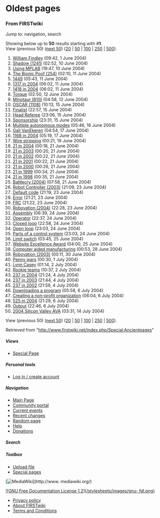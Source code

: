 # Oldest pages

### From FIRSTwiki

Jump to: navigation, search

Showing below up to **50** results starting with #**1**.  
View (previous 50) ([next
50](/index.php?title=Special:Ancientpages&limit=50&offset=50))
([20](/index.php?title=Special:Ancientpages&limit=20&offset=0) |
[50](/index.php?title=Special:Ancientpages&limit=50&offset=0) |
[100](/index.php?title=Special:Ancientpages&limit=100&offset=0) |
[250](/index.php?title=Special:Ancientpages&limit=250&offset=0) |
[500](/index.php?title=Special:Ancientpages&limit=500&offset=0)).

  1. [William Findley](/index.php/William_Findley "William Findley" ) (09:42, 1 June 2004)
  2. [Shadow (1241)](/index.php/Shadow_%281241%29 "Shadow \(1241\)" ) (02:52, 10 June 2004)
  3. [Using MPLAB](/index.php/Using_MPLAB "Using MPLAB" ) (19:47, 10 June 2004)
  4. [The Bionic Poof (254)](/index.php/The_Bionic_Poof_%28254%29 "The Bionic Poof \(254\)" ) (02:10, 11 June 2004)
  5. [1449](/index.php/1449 "1449" ) (05:43, 11 June 2004)
  6. [1317 in 2004](/index.php/1317_in_2004 "1317 in 2004" ) (06:02, 11 June 2004)
  7. [1418 in 2004](/index.php/1418_in_2004 "1418 in 2004" ) (06:02, 11 June 2004)
  8. [Torque](/index.php/Torque "Torque" ) (02:50, 12 June 2004)
  9. [Minotaur (810)](/index.php/Minotaur_%28810%29 "Minotaur \(810\)" ) (04:58, 12 June 2004)
  10. [OSCAR (1108)](/index.php/OSCAR_%281108%29 "OSCAR \(1108\)" ) (10:13, 15 June 2004)
  11. [Finalist](/index.php/Finalist "Finalist" ) (22:57, 15 June 2004)
  12. [Head Referee](/index.php/Head_Referee "Head Referee" ) (23:06, 15 June 2004)
  13. [Sponsorship](/index.php/Sponsorship "Sponsorship" ) (23:31, 15 June 2004)
  14. [Multiple autonomous modes](/index.php/Multiple_autonomous_modes "Multiple autonomous modes" ) (05:46, 16 June 2004)
  15. [Gail VanEkeren](/index.php/Gail_VanEkeren "Gail VanEkeren" ) (04:54, 17 June 2004)
  16. [1168 in 2004](/index.php/1168_in_2004 "1168 in 2004" ) (05:19, 17 June 2004)
  17. [Wire stripping](/index.php/Wire_stripping "Wire stripping" ) (00:21, 19 June 2004)
  18. [21 in 2004](/index.php/21_in_2004 "21 in 2004" ) (00:18, 21 June 2004)
  19. [21 in 2003](/index.php/21_in_2003 "21 in 2003" ) (00:20, 21 June 2004)
  20. [21 in 2002](/index.php/21_in_2002 "21 in 2002" ) (00:22, 21 June 2004)
  21. [21 in 2001](/index.php/21_in_2001 "21 in 2001" ) (00:22, 21 June 2004)
  22. [21 in 2000](/index.php/21_in_2000 "21 in 2000" ) (00:26, 21 June 2004)
  23. [21 in 1999](/index.php/21_in_1999 "21 in 1999" ) (00:34, 21 June 2004)
  24. [21 in 1998](/index.php/21_in_1998 "21 in 1998" ) (00:35, 21 June 2004)
  25. [Battlecry (2004)](/index.php/Battlecry_%282004%29 "Battlecry \(2004\)" ) (07:58, 21 June 2004)
  26. [Robot Controller (2003)](/index.php/Robot_Controller_%282003%29 "Robot Controller \(2003\)" ) (21:09, 23 June 2004)
  27. [Default code](/index.php/Default_code "Default code" ) (21:19, 23 June 2004)
  28. [Error](/index.php/Error "Error" ) (21:21, 23 June 2004)
  29. [FRC](/index.php/FRC "FRC" ) (21:22, 23 June 2004)
  30. [Robovation (2004)](/index.php/Robovation_%282004%29 "Robovation \(2004\)" ) (22:28, 23 June 2004)
  31. [Assembly](/index.php/Assembly "Assembly" ) (06:39, 24 June 2004)
  32. [Operator](/index.php/Operator "Operator" ) (22:37, 24 June 2004)
  33. [Closed loop](/index.php/Closed_loop "Closed loop" ) (22:58, 24 June 2004)
  34. [Open loop](/index.php/Open_loop "Open loop" ) (23:03, 24 June 2004)
  35. [Parts of a control system](/index.php/Parts_of_a_control_system "Parts of a control system" ) (23:03, 24 June 2004)
  36. [Limit switch](/index.php/Limit_switch "Limit switch" ) (03:45, 25 June 2004)
  37. [Website Excellence Award](/index.php/Website_Excellence_Award "Website Excellence Award" ) (04:00, 25 June 2004)
  38. [Computer aided manufacturing](/index.php/Computer_aided_manufacturing "Computer aided manufacturing" ) (00:53, 28 June 2004)
  39. [Robovation (2003)](/index.php/Robovation_%282003%29 "Robovation \(2003\)" ) (00:11, 30 June 2004)
  40. [Penny wars](/index.php/Penny_wars "Penny wars" ) (00:30, 1 July 2004)
  41. [Lynn Casey](/index.php/Lynn_Casey "Lynn Casey" ) (01:14, 2 July 2004)
  42. [Rookie teams](/index.php/Rookie_teams "Rookie teams" ) (10:37, 2 July 2004)
  43. [237 in 2004](/index.php/237_in_2004 "237 in 2004" ) (21:24, 4 July 2004)
  44. [237 in 2003](/index.php/237_in_2003 "237 in 2003" ) (21:44, 4 July 2004)
  45. [237 in 2002](/index.php/237_in_2002 "237 in 2002" ) (21:59, 4 July 2004)
  46. [Downloading a program](/index.php/Downloading_a_program "Downloading a program" ) (05:58, 6 July 2004)
  47. [Creating a non-profit organization](/index.php/Creating_a_non-profit_organization "Creating a non-profit organization" ) (06:04, 6 July 2004)
  48. [525 in 2004](/index.php/525_in_2004 "525 in 2004" ) (21:29, 6 July 2004)
  49. [Output](/index.php/Output "Output" ) (22:46, 6 July 2004)
  50. [2004 Silicon Valley AVA](/index.php/2004_Silicon_Valley_AVA "2004 Silicon Valley AVA" ) (03:31, 14 July 2004)

View (previous 50) ([next
50](/index.php?title=Special:Ancientpages&limit=50&offset=50))
([20](/index.php?title=Special:Ancientpages&limit=20&offset=0) |
[50](/index.php?title=Special:Ancientpages&limit=50&offset=0) |
[100](/index.php?title=Special:Ancientpages&limit=100&offset=0) |
[250](/index.php?title=Special:Ancientpages&limit=250&offset=0) |
[500](/index.php?title=Special:Ancientpages&limit=500&offset=0)).

Retrieved from "<http://www.firstwiki.net/index.php/Special:Ancientpages>"

##### Views

  * [Special Page](/index.php/Special:Ancientpages)

##### Personal tools

  * [Log in / create account](/index.php?title=Special:Userlogin&returnto=Special:Ancientpages)

[](/index.php/Main_Page "Main Page" )

##### Navigation

  * [Main Page](/index.php/Main_Page)
  * [Community portal](/index.php/FIRSTwiki:Community_portal)
  * [Current events](/index.php/Current_events)
  * [Recent changes](/index.php/Special:Recentchanges)
  * [Random page](/index.php/Special:Random)
  * [Help](/index.php/Help:Contents)
  * [Donations](/index.php/FIRSTwiki:Site_support)

##### Search



##### Toolbox

  * [Upload file](/index.php/Special:Upload)
  * [Special pages](/index.php/Special:Specialpages)

[![MediaWiki](/skins/common/images/poweredby_mediawiki_88x31.png)](http://www.
mediawiki.org/)

[![GNU Free Documentation License 1.2](/stylesheets/images/gnu-
fdl.png)](http://www.gnu.org/copyleft/fdl.html)

  * [Privacy policy](/index.php/FIRSTwiki:Privacy_policy "FIRSTwiki:Privacy policy" )
  * [About FIRSTwiki](/index.php/FIRSTwiki:About "FIRSTwiki:About" )
  * [Terms and Conditions](/index.php/FIRSTwiki:Terms_and_conditions "FIRSTwiki:Terms and conditions" )

